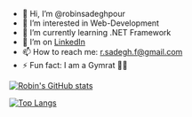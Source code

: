 - 👋 Hi, I’m @robinsadeghpour
- 👀 I’m interested in Web-Development
- 🌱 I’m currently learning .NET Framework
- 🤔 I’m on [LinkedIn](https://www.linkedin.com/in/robin-sadeghpour-faraj-204196230/)
- 📫 How to reach me: r.sadegh.f@gmail.com
- ⚡ Fun fact: I am a Gymrat 🏋️‍♂️




[![Robin's GitHub stats](https://github-readme-stats.vercel.app/api?username=robinsadeghpour&count_private=true&show_icons=true&theme=nord)](https://github.com/anuraghazra/github-readme-stats)


[![Top Langs](https://github-readme-stats.vercel.app/api/top-langs/?username=robinsadeghpour)](https://github.com/anuraghazra/github-readme-stats)
